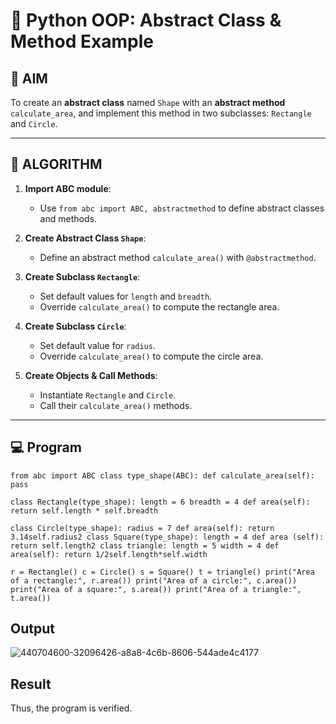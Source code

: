 # 🐍 Python OOP: Abstract Class & Method Example

## 🎯 AIM

To create an **abstract class** named `Shape` with an **abstract method** `calculate_area`, and implement this method in two subclasses: `Rectangle` and `Circle`.

---

## 🧠 ALGORITHM

1. **Import ABC module**:
   - Use `from abc import ABC, abstractmethod` to define abstract classes and methods.

2. **Create Abstract Class `Shape`**:
   - Define an abstract method `calculate_area()` with `@abstractmethod`.

3. **Create Subclass `Rectangle`**:
   - Set default values for `length` and `breadth`.
   - Override `calculate_area()` to compute the rectangle area.

4. **Create Subclass `Circle`**:
   - Set default value for `radius`.
   - Override `calculate_area()` to compute the circle area.

5. **Create Objects & Call Methods**:
   - Instantiate `Rectangle` and `Circle`.
   - Call their `calculate_area()` methods.

---

## 💻 Program
```
from abc import ABC class type_shape(ABC): def calculate_area(self): pass

class Rectangle(type_shape): length = 6 breadth = 4 def area(self): return self.length * self.breadth

class Circle(type_shape): radius = 7 def area(self): return 3.14self.radius2 class Square(type_shape): length = 4 def area (self): return self.length2 class triangle: length = 5 width = 4 def area(self): return 1/2self.length*self.width

r = Rectangle() c = Circle() s = Square() t = triangle() print("Area of a rectangle:", r.area()) print("Area of a circle:", c.area()) print("Area of a square:", s.area()) print("Area of a triangle:", t.area())
```
## Output
![440704600-32096426-a8a8-4c6b-8606-544ade4c4177](https://github.com/user-attachments/assets/9f2ba2fc-0cd8-4826-8bc9-5f7105dd0f19)

## Result
Thus, the program is verified.
